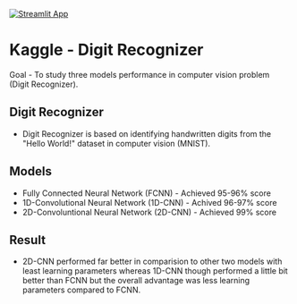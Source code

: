 
[![Streamlit App](https://static.streamlit.io/badges/streamlit_badge_black_white.svg)](https://share.streamlit.io/pratikdavidson/deep-learning/digit-recognizer/Code/Web-app/digit-recognizer-web.py)

# Kaggle - Digit Recognizer

Goal - To study three models performance in computer vision problem (Digit Recognizer).


## Digit Recognizer

- Digit Recognizer is based on identifying handwritten digits from the "Hello World!" dataset in computer vision (MNIST).


## Models

- Fully Connected Neural Network (FCNN) - Achieved 95-96% score
- 1D-Convolutional Neural Network (1D-CNN) - Achived 96-97% score
- 2D-Convoluntional Neural Network (2D-CNN) - Achieved 99% score



## Result

- 2D-CNN performed far better in comparision to other two models with least learning parameters whereas 1D-CNN though performed a little bit better than FCNN but the overall advantage was less learning parameters compared to FCNN.
